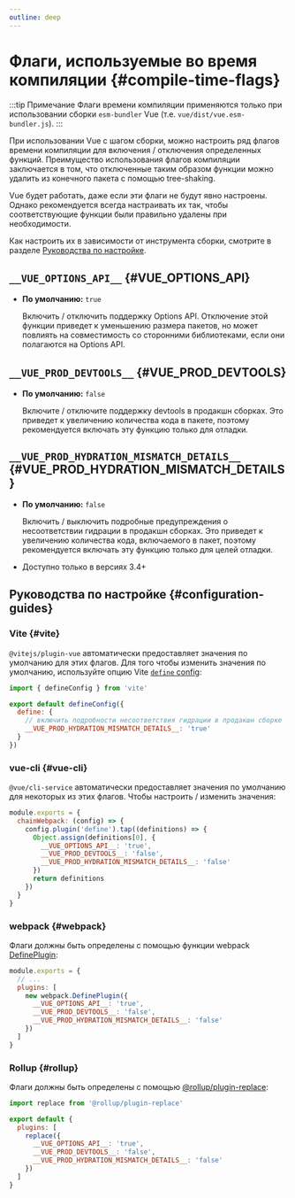 ```yaml
---
outline: deep
---
```


# Флаги, используемые во время компиляции {#compile-time-flags}

:::tip Примечание
Флаги времени компиляции применяются только при использовании сборки `esm-bundler` Vue (т.е. `vue/dist/vue.esm-bundler.js`).
:::

При использовании Vue с шагом сборки, можно настроить ряд флагов времени компиляции для включения / отключения определенных функций. Преимущество использования флагов компиляции заключается в том, что отключенные таким образом функции можно удалить из конечного пакета с помощью tree-shaking.

Vue будет работать, даже если эти флаги не будут явно настроены. Однако рекомендуется всегда настраивать их так, чтобы соответствующие функции были правильно удалены при необходимости.

Как настроить их в зависимости от инструмента сборки, смотрите в разделе [Руководства по настройке](#configuration-guides).

## `__VUE_OPTIONS_API__` {#VUE_OPTIONS_API}

- **По умолчанию:** `true`

  Включить / отключить поддержку Options API. Отключение этой функции приведет к уменьшению размера пакетов, но может повлиять на совместимость со сторонними библиотеками, если они полагаются на Options API.

## `__VUE_PROD_DEVTOOLS__` {#VUE_PROD_DEVTOOLS}

- **По умолчанию:** `false`

  Включите / отключите поддержку devtools в продакшн сборках. Это приведет к увеличению количества кода в пакете, поэтому рекомендуется включать эту функцию только для отладки.

## `__VUE_PROD_HYDRATION_MISMATCH_DETAILS__` {#VUE_PROD_HYDRATION_MISMATCH_DETAILS}

- **По умолчанию:** `false`

  Включить / выключить подробные предупреждения о несоответствии гидрации в продакшн сборках. Это приведет к увеличению количества кода, включаемого в пакет, поэтому рекомендуется включать эту функцию только для целей отладки.

- Доступно только в версиях 3.4+

## Руководства по настройке {#configuration-guides}

### Vite {#vite}

`@vitejs/plugin-vue` автоматически предоставляет значения по умолчанию для этих флагов. Для того чтобы изменить значения по умолчанию, используйте опцию Vite [`define` config](https://vitejs.dev/config/shared-options.html#define):

```js [vite.config.js]
import { defineConfig } from 'vite'

export default defineConfig({
  define: {
    // включить подробности несоответствия гидрации в продакшн сборке
    __VUE_PROD_HYDRATION_MISMATCH_DETAILS__: 'true'
  }
})
```

### vue-cli {#vue-cli}

`@vue/cli-service` автоматически предоставляет значения по умолчанию для некоторых из этих флагов. Чтобы настроить / изменить значения:

```js [vue.config.js]
module.exports = {
  chainWebpack: (config) => {
    config.plugin('define').tap((definitions) => {
      Object.assign(definitions[0], {
        __VUE_OPTIONS_API__: 'true',
        __VUE_PROD_DEVTOOLS__: 'false',
        __VUE_PROD_HYDRATION_MISMATCH_DETAILS__: 'false'
      })
      return definitions
    })
  }
}
```

### webpack {#webpack}

Флаги должны быть определены с помощью функции webpack [DefinePlugin](https://webpack.js.org/plugins/define-plugin/):

```js [webpack.config.js]
module.exports = {
  // ...
  plugins: [
    new webpack.DefinePlugin({
      __VUE_OPTIONS_API__: 'true',
      __VUE_PROD_DEVTOOLS__: 'false',
      __VUE_PROD_HYDRATION_MISMATCH_DETAILS__: 'false'
    })
  ]
}
```

### Rollup {#rollup}

Флаги должны быть определены с помощью [@rollup/plugin-replace](https://github.com/rollup/plugins/tree/master/packages/replace):

```js [rollup.config.js]
import replace from '@rollup/plugin-replace'

export default {
  plugins: [
    replace({
      __VUE_OPTIONS_API__: 'true',
      __VUE_PROD_DEVTOOLS__: 'false',
      __VUE_PROD_HYDRATION_MISMATCH_DETAILS__: 'false'
    })
  ]
}
```
